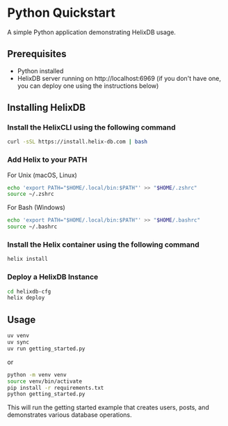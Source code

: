 # Python Quickstart

A simple Python application demonstrating HelixDB usage.

## Prerequisites

- Python installed
- HelixDB server running on http://localhost:6969 (if you don't have one, you can deploy one using the instructions below)

## Installing HelixDB

### Install the HelixCLI using the following command

```bash
curl -sSL https://install.helix-db.com | bash
```
### Add Helix to your PATH

For Unix (macOS, Linux)
```bash
echo 'export PATH="$HOME/.local/bin:$PATH"' >> "$HOME/.zshrc"
source ~/.zshrc
```

For Bash (Windows)
```bash Bash (Windows)
echo 'export PATH="$HOME/.local/bin:$PATH"' >> "$HOME/.bashrc"
source ~/.bashrc
```
### Install the Helix container using the following command

```bash
helix install
```

### Deploy a HelixDB Instance

```bash
cd helixdb-cfg
helix deploy
```

## Usage

```bash
uv venv
uv sync
uv run getting_started.py
```

or 

```bash
python -m venv venv
source venv/bin/activate
pip install -r requirements.txt
python getting_started.py
```

This will run the getting started example that creates users, posts, and demonstrates various database operations.